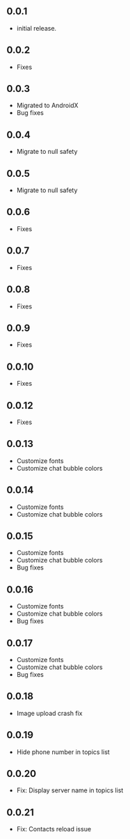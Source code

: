 ## 0.0.1

- initial release.

## 0.0.2

- Fixes

## 0.0.3

- Migrated to AndroidX
- Bug fixes

## 0.0.4

- Migrate to null safety

## 0.0.5

- Migrate to null safety

## 0.0.6

- Fixes

## 0.0.7

- Fixes

## 0.0.8

- Fixes

## 0.0.9

- Fixes

## 0.0.10

- Fixes

## 0.0.12

- Fixes

## 0.0.13

- Customize fonts
- Customize chat bubble colors

## 0.0.14

- Customize fonts
- Customize chat bubble colors

## 0.0.15

- Customize fonts
- Customize chat bubble colors
- Bug fixes

## 0.0.16

- Customize fonts
- Customize chat bubble colors
- Bug fixes

## 0.0.17

- Customize fonts
- Customize chat bubble colors
- Bug fixes

## 0.0.18

- Image upload crash fix

## 0.0.19

- Hide phone number in topics list

## 0.0.20

- Fix: Display server name in topics list

## 0.0.21

- Fix: Contacts reload issue
